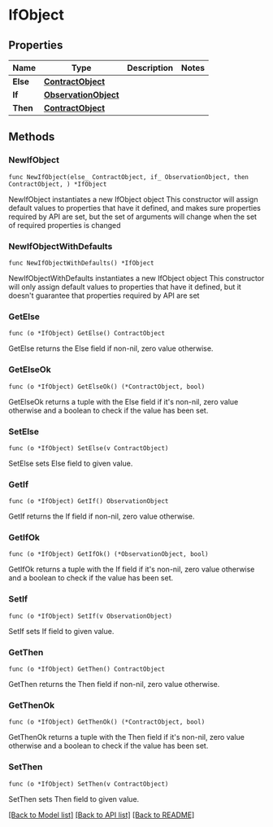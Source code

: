 # IfObject

## Properties

Name | Type | Description | Notes
------------ | ------------- | ------------- | -------------
**Else** | [**ContractObject**](ContractObject.md) |  | 
**If** | [**ObservationObject**](ObservationObject.md) |  | 
**Then** | [**ContractObject**](ContractObject.md) |  | 

## Methods

### NewIfObject

`func NewIfObject(else_ ContractObject, if_ ObservationObject, then ContractObject, ) *IfObject`

NewIfObject instantiates a new IfObject object
This constructor will assign default values to properties that have it defined,
and makes sure properties required by API are set, but the set of arguments
will change when the set of required properties is changed

### NewIfObjectWithDefaults

`func NewIfObjectWithDefaults() *IfObject`

NewIfObjectWithDefaults instantiates a new IfObject object
This constructor will only assign default values to properties that have it defined,
but it doesn't guarantee that properties required by API are set

### GetElse

`func (o *IfObject) GetElse() ContractObject`

GetElse returns the Else field if non-nil, zero value otherwise.

### GetElseOk

`func (o *IfObject) GetElseOk() (*ContractObject, bool)`

GetElseOk returns a tuple with the Else field if it's non-nil, zero value otherwise
and a boolean to check if the value has been set.

### SetElse

`func (o *IfObject) SetElse(v ContractObject)`

SetElse sets Else field to given value.


### GetIf

`func (o *IfObject) GetIf() ObservationObject`

GetIf returns the If field if non-nil, zero value otherwise.

### GetIfOk

`func (o *IfObject) GetIfOk() (*ObservationObject, bool)`

GetIfOk returns a tuple with the If field if it's non-nil, zero value otherwise
and a boolean to check if the value has been set.

### SetIf

`func (o *IfObject) SetIf(v ObservationObject)`

SetIf sets If field to given value.


### GetThen

`func (o *IfObject) GetThen() ContractObject`

GetThen returns the Then field if non-nil, zero value otherwise.

### GetThenOk

`func (o *IfObject) GetThenOk() (*ContractObject, bool)`

GetThenOk returns a tuple with the Then field if it's non-nil, zero value otherwise
and a boolean to check if the value has been set.

### SetThen

`func (o *IfObject) SetThen(v ContractObject)`

SetThen sets Then field to given value.



[[Back to Model list]](../README.md#documentation-for-models) [[Back to API list]](../README.md#documentation-for-api-endpoints) [[Back to README]](../README.md)


